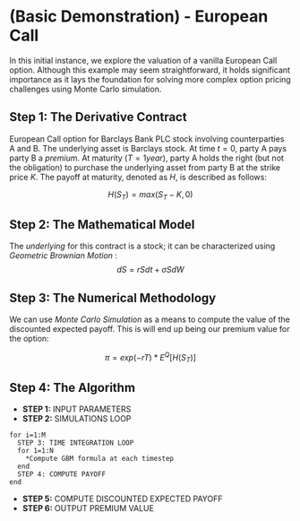 # (Basic Demonstration) - European Call
In this initial instance, we explore the valuation of a vanilla European Call option. 
Although this example may seem straightforward, it holds significant importance as it lays the foundation for solving more complex option pricing challenges using Monte Carlo simulation.

## Step 1: The Derivative Contract
European Call option for Barclays Bank PLC stock involving counterparties A and B. The underlying asset is Barclays stock. At time $t=0$, party A pays party B a *premium*. At maturity $(T=1 year)$, party A holds the right (but not the obligation) to purchase the underlying asset from party B at the strike price $K$. The payoff at maturity, denoted as $H$, is described as follows:

$$H(S_T) = max(S_T - K, 0) $$

## Step 2: The Mathematical Model
The *underlying* for this contract is a stock; it can be characterized using *Geometric Brownian Motion* :
$$dS = rSdt + \sigma SdW $$

## Step 3: The Numerical Methodology
We can use *Monte Carlo Simulation* as a means to compute the value of the discounted expected payoff. This is will end up being our premium value for the option: 

$$\pi = exp(-rT) * E^Q[H(S_T)] $$ 

## Step 4: The Algorithm

- **STEP 1:** INPUT PARAMETERS
- **STEP 2:** SIMULATIONS LOOP
```
for i=1:M
  STEP 3: TIME INTEGRATION LOOP 
  for 1=1:N
    *Compute GBM formula at each timestep
  end
  STEP 4: COMPUTE PAYOFF
end
```
- **STEP 5:** COMPUTE DISCOUNTED EXPECTED PAYOFF
- **STEP 6:** OUTPUT PREMIUM VALUE
